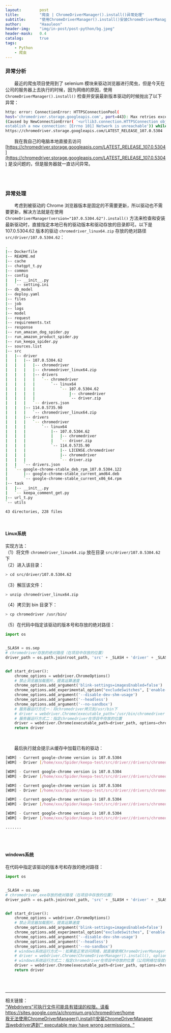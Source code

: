 ```yaml
---
layout:        post
title:         "爬虫 | ChromeDriverManager().install()异常处理"
subtitle:      "使用ChromeDriverManager().install()安装ChromeDriverManager失败"
author:        "Haauleon"
header-img:    "img/in-post/post-python/bg.jpeg"
header-mask:   0.4
catalog:       true
tags:
    - Python
    - 爬虫
---
```


### 异常分析
&emsp;&emsp;最近的爬虫项目使用到了 selenium 模块来驱动浏览器进行爬虫，但是今天在公司的服务器上去执行的时候，因为网络的原因，使用 `ChromeDriverManager().install()` 检查并安装最新版本驱动的时候抛出了以下异常：    
```bash
http: error: ConnectionError: HTTPSConnectionPool(
host='chromedriver.storage.googleapis.com', port=443): Max retries exceeded with url: /LATEST_RELEASE_107.0.5304 
(Caused by NewConnectionError( '<urllib3.connection.HTTPSConnection object at 0x7fd46be37730>: Failed to 
establish a new connection: [Errno 101] Network is unreachable')) while doing a GET request to URL: 
https://chromedriver.storage.googleapis.com/LATEST_RELEASE_107.0.5304
```

&emsp;&emsp;我在我自己的电脑本地直接去访问 [https://chromedriver.storage.googleapis.com/LATEST_RELEASE_107.0.5304](https://chromedriver.storage.googleapis.com/LATEST_RELEASE_107.0.5304) 是没问题的，但是服务器就一直访问异常。     

<br>
<br>

### 异常处理
&emsp;&emsp;考虑到被驱动的 Chrome 浏览器版本是固定的不需要更新，所以驱动也不需要更新，解决方法就是在使用 `ChromeDriverManager(version="107.0.5304.62").install()` 方法来检查和安装最新驱动时，直接指定本地已有的驱动版本和驱动存放的目录即可。以下是 107.0.5304.62 版本的驱动 `chromedriver_linux64.zip` 存放的绝对路径 `src/driver/107.0.5304.62`：    
```bash
.
|-- Dockerfile
|-- README.md
|-- cache
|-- chatgpt_t.py
|-- common
|-- config
|   |-- __init__.py
|   `-- setting.ini
|-- db_model
|-- deploy.yaml
|-- files
|-- job
|-- logs
|-- model
|-- request
|-- requirements.txt
|-- response
|-- run_amazan_dog_spider.py
|-- run_amazon_product_spider.py
|-- run_keepa_spider.py
|-- sources.list
|-- src
|   |-- driver
|   |   |-- 107.0.5304.62
|   |   |   |-- chromedriver
|   |   |   |-- chromedriver_linux64.zip
|   |   |   |-- drivers
|   |   |   |   `-- chromedriver
|   |   |   |       `-- linux64
|   |   |   |           `-- 107.0.5304.62
|   |   |   |               |-- chromedriver
|   |   |   |               `-- driver.zip
|   |   |   `-- drivers.json
|   |   |-- 114.0.5735.90
|   |   |   `-- chromedriver_linux64.zip
|   |   |-- drivers
|   |   |   `-- chromedriver
|   |   |       `-- linux64
|   |   |           |-- 107.0.5304.62
|   |   |           |   |-- chromedriver
|   |   |           |   `-- driver.zip
|   |   |           `-- 114.0.5735.90
|   |   |               |-- LICENSE.chromedriver
|   |   |               |-- chromedriver
|   |   |               `-- driver.zip
|   |   `-- drivers.json
|   `-- google-chrome-stable_deb_rpm_107.0.5304.122
|       |-- google-chrome-stable_current_amd64.deb
|       `-- google-chrome-stable_current_x86_64.rpm
|-- task
|   |-- __init__.py
|   `-- keepa_comment_get.py
|-- url_t.py
`-- utils

43 directories, 228 files

```

<br>

#### Linux系统
实现方法：            
（1）将文件 `chromedriver_linux64.zip` 放在目录 `src/driver/107.0.5304.62` 下      
（2）进入该目录：            
```bash
> cd src/driver/107.0.5304.62
```
（3）解压该文件：    
```bash
> unzip chromedriver_linux64.zip
```
（4）拷贝到 bin 目录下：            
```bash
> cp chromedriver /usr/bin/
```
（5）在代码中指定该驱动的版本号和存放的绝对路径：              
```python
import os


_SLASH = os.sep
# chromedriver存放的绝对路径（在项目中存放的位置）
driver_path = os.path.join(root_path, 'src' + _SLASH + 'driver' + _SLASH + '107.0.5304.62' + _SLASH + 'chromedriver')


def start_driver():
    chrome_options = webdriver.ChromeOptions()
    # 禁止浏览器加载图片，提高运算速度
    chrome_options.add_argument('blink-settings=imagesEnabled=false')
    chrome_options.add_experimental_option("excludeSwitches", ['enable-automation'])
    chrome_options.add_argument('--disable-dev-shm-usage')
    chrome_options.add_argument('--headless')
    chrome_options.add_argument('--no-sandbox')
    # 服务器运行方式一：将chromedriver拷贝到/usr/bin下
    # driver = webdriver.Chrome(executable_path='/usr/bin/chromedriver', options=chrome_options)
    # 服务器运行方式二：指定chromedriver在项目中存放的位置
    driver = webdriver.Chrome(executable_path=driver_path, options=chrome_options)
    return driver

```

<br>

&emsp;&emsp;最后执行就会提示从缓存中加载已有的驱动：      
```bash
[WDM] - Current google-chrome version is 107.0.5304
[WDM] - Driver [/home/xxx/Spider/keepa-test/src/driver//drivers/chromedriver/linux64/107.0.5304.62/chromedriver] found in cache

[WDM] - Current google-chrome version is 107.0.5304
[WDM] - Driver [/home/xxx/Spider/keepa-test/src/driver//drivers/chromedriver/linux64/107.0.5304.62/chromedriver] found in cache

[WDM] - Current google-chrome version is 107.0.5304
[WDM] - Driver [/home/xxx/Spider/keepa-test/src/driver//drivers/chromedriver/linux64/107.0.5304.62/chromedriver] found in cache

[WDM] - Current google-chrome version is 107.0.5304
[WDM] - Driver [/home/xxx/Spider/keepa-test/src/driver//drivers/chromedriver/linux64/107.0.5304.62/chromedriver] found in cache

[WDM] - Current google-chrome version is 107.0.5304
[WDM] - Driver [/home/xxx/Spider/keepa-test/src/driver//drivers/chromedriver/linux64/107.0.5304.62/chromedriver] found in cache

.......
```

<br>
<br>

#### windows系统
在代码中指定该驱动的版本号和存放的绝对路径：               
```python
import os


_SLASH = os.sep
# chromedriver.exe存放的绝对路径（在项目中存放的位置）
driver_path = os.path.join(root_path, 'src' + _SLASH + 'driver' + _SLASH + '107.0.5304.62' + _SLASH + 'chromedriver.exe')


def start_driver():
    chrome_options = webdriver.ChromeOptions()
    # 禁止浏览器加载图片，提高运算速度
    chrome_options.add_argument('blink-settings=imagesEnabled=false')
    chrome_options.add_experimental_option("excludeSwitches", ['enable-automation'])
    chrome_options.add_argument('--disable-dev-shm-usage')
    chrome_options.add_argument('--headless')
    chrome_options.add_argument('--no-sandbox')
    # windows系统运行方式一：如果能正常访问网络，就直接使用ChromeDriverManager进行安装
    # driver = webdriver.Chrome(ChromeDriverManager().install(), options=chrome_options)
    # windows系统运行方式二：指定chromedriver在项目中存放的位置（公司网络垃圾就使用以下代码）
    driver = webdriver.Chrome(executable_path=driver_path, options=chrome_options)
    return driver

```

<br>
<br>

---

相关链接：            
[“Webdrivers”可执行文件可能具有错误的权限。请看https://sites.google.com/a/chromium.org/chromedriver/home](https://www.cnpython.com/qa/1283323)                
[我无法使用ChromeDriverManager().install()安装ChromeDriverManager](https://www.5axxw.com/questions/content/25zj8m)            
[当webdriver遇到“' executable may have wrong permissions. ”](https://www.jianshu.com/p/109aa204f58d)
